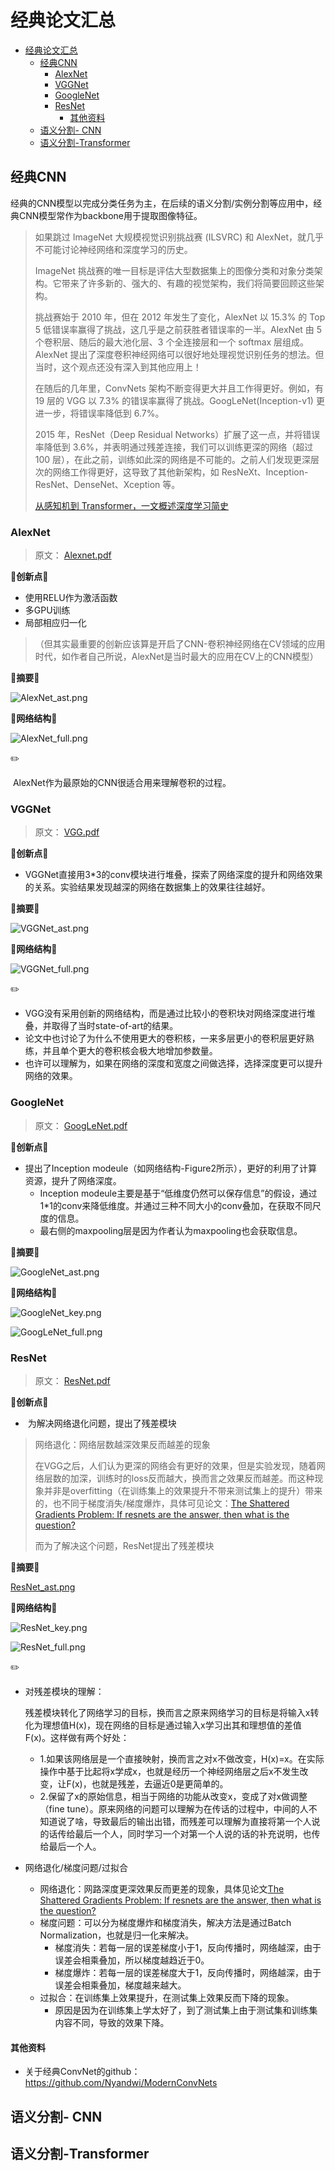 # 经典论文汇总

- [经典论文汇总](#经典论文汇总)
  - [经典CNN](#经典cnn)
    - [AlexNet](#alexnet)
    - [VGGNet](#vggnet)
    - [GoogleNet](#googlenet)
    - [ResNet](#resnet)
      - [其他资料](#其他资料)
  - [语义分割- CNN](#语义分割--cnn)
  - [语义分割-Transformer](#语义分割-transformer)

## 经典CNN

经典的CNN模型以完成分类任务为主，在后续的语义分割/实例分割等应用中，经典CNN模型常作为backbone用于提取图像特征。

> 如果跳过 ImageNet 大规模视觉识别挑战赛 (ILSVRC) 和 AlexNet，就几乎不可能讨论神经网络和深度学习的历史。
>
> ImageNet 挑战赛的唯一目标是评估大型数据集上的图像分类和对象分类架构。它带来了许多新的、强大的、有趣的视觉架构，我们将简要回顾这些架构。
>
> 挑战赛始于 2010 年，但在 2012 年发生了变化，AlexNet 以 15.3% 的 Top 5 低错误率赢得了挑战，这几乎是之前获胜者错误率的一半。AlexNet 由 5 个卷积层、随后的最大池化层、3 个全连接层和一个 softmax 层组成。AlexNet 提出了深度卷积神经网络可以很好地处理视觉识别任务的想法。但当时，这个观点还没有深入到其他应用上！
>
> 在随后的几年里，ConvNets 架构不断变得更大并且工作得更好。例如，有 19 层的 VGG 以 7.3% 的错误率赢得了挑战。GoogLeNet(Inception-v1) 更进一步，将错误率降低到 6.7%。
>
> 2015 年，ResNet（Deep Residual Networks）扩展了这一点，并将错误率降低到 3.6%，并表明通过残差连接，我们可以训练更深的网络（超过 100 层），在此之前，训练如此深的网络是不可能的。之前人们发现更深层次的网络工作得更好，这导致了其他新架构，如 ResNeXt、Inception-ResNet、DenseNet、Xception 等。
>
> [从感知机到 Transformer，一文概述深度学习简史](https://mp.weixin.qq.com/s/09R2MxIVCa11DvHWN6dLQQ)

### AlexNet

> 原文： [Alexnet.pdf](https://github.com/Tail-19/CV--Semantic-Segmentation-Oriented-Paper-Summary/blob/main/经典CNN/Alexnet.pdf)
>

🌟**创新点🌟**

- 使用RELU作为激活函数
- 多GPU训练
- 局部相应归一化


> （但其实最重要的创新应该算是开启了CNN-卷积神经网络在CV领域的应用时代，如作者自己所说，AlexNet是当时最大的应用在CV上的CNN模型）

**🌟摘要🌟**

 ![AlexNet_ast.png](https://github.com/Tail-19/CV--Semantic-Segmentation-Oriented-Paper-Summary/blob/main/images/classic/AlexNet_ast.png) 

**🌟网络结构🌟**

![AlexNet_full.png](https://github.com/Tail-19/CV--Semantic-Segmentation-Oriented-Paper-Summary/blob/main/images/classic/AlexNet_full.png) 

✏️

​	AlexNet作为最原始的CNN很适合用来理解卷积的过程。

### VGGNet

> 原文： [VGG.pdf](https://github.com/Tail-19/CV--Semantic-Segmentation-Oriented-Paper-Summary/blob/main/%E7%BB%8F%E5%85%B8CNN/VGG.pdf) 

🌟**创新点🌟**

- VGGNet直接用3*3的conv模块进行堆叠，探索了网络深度的提升和网络效果的关系。实验结果发现越深的网络在数据集上的效果往往越好。

🌟**摘要**🌟

 ![VGGNet_ast.png](https://github.com/Tail-19/CV--Semantic-Segmentation-Oriented-Paper-Summary/blob/main/images/classic/VGGNet_ast.png) 

**🌟网络结构🌟**

![VGGNet_full.png](https://github.com/Tail-19/CV--Semantic-Segmentation-Oriented-Paper-Summary/blob/main/images/classic/VGGNet_full.png) 

✏️

- VGG没有采用创新的网络结构，而是通过比较小的卷积块对网络深度进行堆叠，并取得了当时state-of-art的结果。
- 论文中也讨论了为什么不使用更大的卷积核，一来多层更小的卷积层更好熟练，并且单个更大的卷积核会极大地增加参数量。
- 也许可以理解为，如果在网络的深度和宽度之间做选择，选择深度更可以提升网络的效果。

### GoogleNet

> 原文： [GoogLeNet.pdf](https://github.com/Tail-19/CV--Semantic-Segmentation-Oriented-Paper-Summary/blob/main/%E7%BB%8F%E5%85%B8CNN/GoogLeNet.pdf) 

🌟**创新点🌟**

- 提出了Inception modeule（如网络结构-Figure2所示），更好的利用了计算资源，提升了网络深度。
  - Inception modeule主要是基于“低维度仍然可以保存信息”的假设，通过1*1的conv来降低维度。并通过三种不同大小的conv叠加，在获取不同尺度的信息。
  - 最右侧的maxpooling层是因为作者认为maxpooling也会获取信息。

🌟**摘要**🌟

![GoogleNet_ast.png](https://github.com/Tail-19/CV--Semantic-Segmentation-Oriented-Paper-Summary/blob/main/images/classic/GoogleNet_ast.png) 

**🌟网络结构🌟**

![GoogleNet_key.png](https://github.com/Tail-19/CV--Semantic-Segmentation-Oriented-Paper-Summary/blob/main/images/classic/GoogleNet_key.png) 

![GoogLeNet_full.png](https://github.com/Tail-19/CV--Semantic-Segmentation-Oriented-Paper-Summary/blob/main/images/classic/GoogLeNet_full.png) 

### ResNet

> 原文： [ResNet.pdf](https://github.com/Tail-19/CV--Semantic-Segmentation-Oriented-Paper-Summary/blob/main/%E7%BB%8F%E5%85%B8CNN/ResNet.pdf) 

🌟**创新点🌟**

- ​	为解决网络退化问题，提出了残差模块

> 网络退化：网络层数越深效果反而越差的现象
>
> 在VGG之后，人们认为更深的网络会有更好的效果，但是实验发现，随着网络层数的加深，训练时的loss反而越大，换而言之效果反而越差。而这种现象并非是overfitting（在训练集上的效果提升不带来测试集上的提升）带来的，也不同于梯度消失/梯度爆炸，具体可见论文：[The Shattered Gradients Problem: If resnets are the answer, then what is the question?](https://arxiv.org/pdf/1702.08591.pdf)
>
> 而为了解决这个问题，ResNet提出了残差模块

🌟**摘要**🌟

 [ResNet_ast.png](https://github.com/Tail-19/CV--Semantic-Segmentation-Oriented-Paper-Summary/blob/main/images/classic/ResNet_ast.png) 

**🌟网络结构🌟**

![ResNet_key.png](https://github.com/Tail-19/CV--Semantic-Segmentation-Oriented-Paper-Summary/blob/main/images/classic/ResNet_key.png) 

![ResNet_full.png](https://github.com/Tail-19/CV--Semantic-Segmentation-Oriented-Paper-Summary/blob/main/images/classic/ResNet_full.png) 

✏️

- 对残差模块的理解：

  残差模块转化了网络学习的目标，换而言之原来网络学习的目标是将输入x转化为理想值H(x)，现在网络的目标是通过输入x学习出其和理想值的差值F(x)。这样做有两个好处：

  - 1.如果该网络层是一个直接映射，换而言之对x不做改变，H(x)=x。在实际操作中基于比起将x学成x，也就是经历一个神经网络层之后x不发生改变，让F(x)，也就是残差，去逼近0是更简单的。
  - 2.保留了x的原始信息，相当于网络的功能从改变x，变成了对x做调整（fine tune）。原来网络的问题可以理解为在传话的过程中，中间的人不知道说了啥，导致最后的输出出错，而残差可以理解为直接将第一个人说的话传给最后一个人，同时学习一个对第一个人说的话的补充说明，也传给最后一个人。

- 网络退化/梯度问题/过拟合

  - 网络退化：网路深度更深效果反而更差的现象，具体见论文[The Shattered Gradients Problem: If resnets are the answer, then what is the question?](https://arxiv.org/pdf/1702.08591.pdf)
  - 梯度问题：可以分为梯度爆炸和梯度消失，解决方法是通过Batch Normalization，也就是归一化来解决。
    - 梯度消失：若每一层的误差梯度小于1，反向传播时，网络越深，由于误差会相乘叠加，所以梯度越趋近于0。
    - 梯度爆炸：若每一层的误差梯度大于1，反向传播时，网络越深，由于误差会相乘叠加，梯度越来越大。
  - 过拟合：在训练集上效果提升，在测试集上效果反而下降的现象。
    - 原因是因为在训练集上学太好了，到了测试集上由于测试集和训练集内容不同，导致的效果下降。

#### 其他资料

- 关于经典ConvNet的github：https://github.com/Nyandwi/ModernConvNets

## 语义分割- CNN

## 语义分割-Transformer